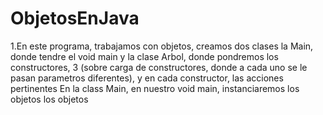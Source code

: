 ObjetosEnJava
=============
 1.En este programa, trabajamos con objetos, creamos dos clases la Main, donde tendre el void main y la clase Arbol, donde pondremos 
 los constructores, 3 (sobre carga de constructores, donde a cada uno se le pasan parametros diferentes), y en cada constructor, las acciones pertinentes
 En la class Main, en nuestro void main, instanciaremos los objetos los objetos
